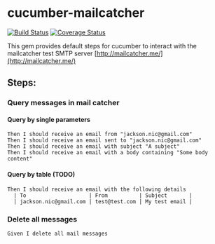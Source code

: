 # cucumber-mailcatcher
[![Build Status](https://travis-ci.org/nicholasjackson/cucumber-mailcatcher.svg?branch=master)](https://travis-ci.org/nicholasjackson/cucumber-mailcatcher)
[![Coverage Status](https://coveralls.io/repos/nicholasjackson/cucumber-mailcatcher/badge.svg?branch=master)](https://coveralls.io/r/nicholasjackson/cucumber-mailcatcher?branch=master)

This gem provides default steps for cucumber to interact with the mailcatcher test SMTP server [http://mailcatcher.me/](http://mailcatcher.me/)

## Steps:  

### Query messages in mail catcher
#### Query by single parameters
`Then I should receive an email from "jackson.nic@gmail.com"`  
`Then I should receive an email sent to "jackson.nic@gmail.com"`  
`Then I should receive an email with subject "A subject"`  
`Then I should receive an email with a body containing "Some body content"`  

#### Query by table (TODO)
```
Then I should receive an email with the following details
  | To                    | From          | Subject       |
  | jackson.nic@gmail.com | test@test.com | My test email |
```

### Delete all messages
`Given I delete all mail messages`
